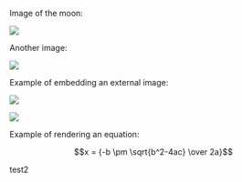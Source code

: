 Image of the moon:

![](/wimage/RD_989438168399_000/Ryan/moon.jpg)


Another image:

![](/wimage/RD_989438168399_000/karls/lunarmodule.jpg)


Example of embedding an external image:

![](https://www.w3.org/Icons/valid-css-blue.gif)


![](/wimage/RD_989438168399_000/Abc/xyz.jpg)

Example of rendering an equation:

$$x = {-b \pm \sqrt{b^2-4ac} \over 2a}$$

test2
